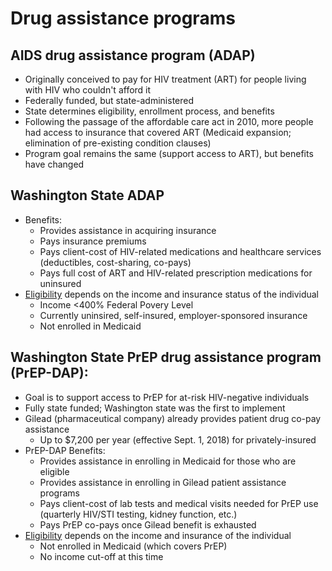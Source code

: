 # Drug assistance programs

## AIDS drug assistance program (ADAP)
- Originally conceived to pay for HIV treatment (ART) for people living with HIV who couldn't afford it
- Federally funded, but state-administered
- State determines eligibility, enrollment process, and benefits
- Following the passage of the affordable care act in 2010, more people had access to insurance that covered ART (Medicaid expansion; elimination of pre-existing condition clauses)
- Program goal remains the same (support access to ART), but benefits have changed

## Washington State ADAP
- Benefits: 
    + Provides assistance in acquiring insurance
    + Pays insurance premiums
    + Pays client-cost of HIV-related medications and healthcare services (deductibles, cost-sharing, co-pays)
    + Pays full cost of ART and HIV-related prescription medications for uninsured
- [Eligibility](http://adap.directory/washington#field_eligibility) depends on the income and insurance status of the individual
    + Income <400% Federal Povery Level
    + Currently uninsired, self-insured, employer-sponsored insurance
    + Not enrolled in Medicaid

## Washington State PrEP drug assistance program (PrEP-DAP): 
- Goal is to support access to PrEP for at-risk HIV-negative individuals
- Fully state funded; Washington state was the first to implement
- Gilead (pharmaceutical company) already provides patient drug co-pay assistance
    + Up to $7,200 per year (effective Sept. 1, 2018) for privately-insured
- PrEP-DAP Benefits:
    + Provides assistance in enrolling in Medicaid for those who are eligible
    + Provides assistance in enrolling in Gilead patient assistance programs
    + Pays client-cost of lab tests and medical visits needed for PrEP use (quarterly HIV/STI testing, kidney function, etc.)
    + Pays PrEP co-pays once Gilead benefit is exhausted
- [Eligibility](https://www.doh.wa.gov/Portals/1/Documents/Pubs/150-082-PayingForPrEPDecisionTree.pdf) depends on the income and insurance of the individual
    + Not enrolled in Medicaid (which covers PrEP)
    + No income cut-off at this time
    
